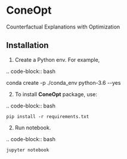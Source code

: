 ConeOpt
=======
Counterfactual Explanations with Optimization

Installation
------------

1. Create a Python env. For example,

.. code-block:: bash

   conda create -p ./conda_env python-3.6 --yes

2. To install **ConeOpt** package, use:

.. code-block:: bash

    pip install -r requirements.txt

2. Run notebook.

.. code-block:: bash

    jupyter notebook

